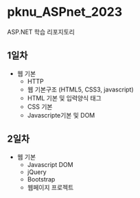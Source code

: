 # pknu_ASPnet_2023
ASP.NET 학습 리포지토리

## 1일차
- 웹 기본
	- HTTP
	- 웹 기본구조 (HTML5, CSS3, javascript)
	- HTML 기본 및 입력양식 태그
	- CSS 기본
	- Javascripte기본 및 DOM
	
## 2일차
- 웹 기본
	- Javascript DOM
	- jQuery
	- Bootstrap
	- 웹페이지 프로젝트
